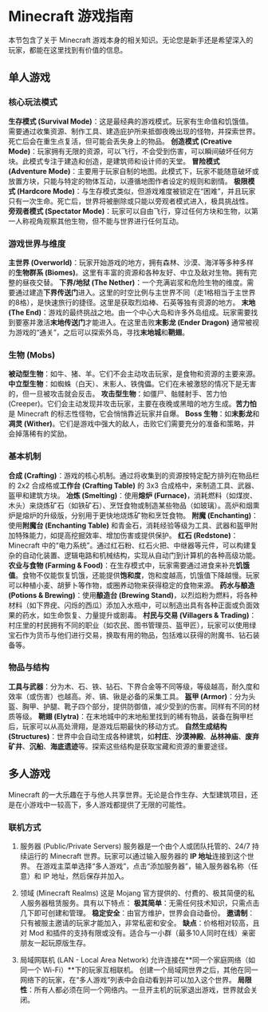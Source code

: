 # Minecraft 游戏指南

本节包含了关于 Minecraft 游戏本身的相关知识。无论您是新手还是希望深入的玩家，都能在这里找到有价值的信息。

## 单人游戏

### 核心玩法模式

**生存模式 (Survival Mode)**：这是最经典的游戏模式。玩家有生命值和饥饿值。需要通过收集资源、制作工具、建造庇护所来抵御夜晚出现的怪物，并探索世界。死亡后会在重生点复活，但可能会丢失身上的物品。
**创造模式 (Creative Mode)**：玩家拥有无限的资源，可以飞行，不会受到伤害，可以瞬间破坏任何方块。此模式专注于建造和创造，是建筑师和设计师的天堂。
**冒险模式 (Adventure Mode)**：主要用于玩家自制的地图。此模式下，玩家不能随意破坏或放置方块，只能与特定的物体互动，以遵循地图作者设定的规则和剧情。
**极限模式 (Hardcore Mode)**：与生存模式类似，但游戏难度被锁定在“困难”，并且玩家只有一次生命。死亡后，世界将被删除或只能以旁观者模式进入，极具挑战性。
**旁观者模式 (Spectator Mode)**：玩家可以自由飞行，穿过任何方块和生物，以第一人称视角观察其他生物，但不能与世界进行任何互动。

### 游戏世界与维度

**主世界 (Overworld)**：玩家开始游戏的地方，拥有森林、沙漠、海洋等多种多样的**生物群系 (Biomes)**。这里有丰富的资源和各种友好、中立及敌对生物。拥有完整的昼夜交替。
**下界/地狱 (The Nether)**：一个充满岩浆和危险生物的维度。需要通过建造**下界传送门**进入。这里的时空比例与主世界不同（走1格相当于主世界的8格），是快速旅行的捷径。这里是获取烈焰棒、石英等独有资源的地方。
**末地 (The End)**：游戏的最终挑战之地。由一个中心大岛和许多外岛组成。玩家需要找到要塞并激活**末地传送门**才能进入。在这里击败**末影龙 (Ender Dragon)** 通常被视为游戏的“通关”，之后可以探索外岛，寻找**末地城**和**鞘翅**。

### 生物 (Mobs)

**被动型生物**：如牛、猪、羊。它们不会主动攻击玩家，是食物和资源的主要来源。
**中立型生物**：如蜘蛛（白天）、末影人、铁傀儡。它们在未被激怒的情况下是无害的，但一旦被攻击就会反击。
**攻击型生物**：如僵尸、骷髅射手、苦力怕 (Creeper)。它们会主动发现并攻击玩家，主要在夜晚或黑暗的地方生成。**苦力怕**是 Minecraft 的标志性怪物，它会悄悄靠近玩家并自爆。
**Boss 生物**：如**末影龙**和**凋灵 (Wither)**。它们是游戏中强大的敌人，击败它们需要充分的准备和策略，并会掉落稀有的奖励。

### 基本机制

**合成 (Crafting)**：游戏的核心机制。通过将收集到的资源按特定配方排列在物品栏的 2x2 合成格或**工作台 (Crafting Table)** 的 3x3 合成格中，来制造工具、武器、盔甲和建筑方块。
**冶炼 (Smelting)**：使用**熔炉 (Furnace)**，消耗燃料（如煤炭、木头）来烧炼矿石（如铁矿石）、烹饪食物或制造某些物品（如玻璃）。高炉和烟熏炉是熔炉的升级版，分别用于更快地烧炼矿物和烹饪食物。
**附魔 (Enchanting)**：使用**附魔台 (Enchanting Table)** 和青金石，消耗经验等级为工具、武器和盔甲附加特殊能力，如提高挖掘效率、增加伤害或提供保护。
**红石 (Redstone)**：Minecraft 中的“电力系统”。通过红石粉、红石火把、中继器等元件，可以构建复杂的自动化装置、逻辑电路和机械结构，实现从自动门到计算机的各种高级功能。
**农业与食物 (Farming & Food)**：在生存模式中，玩家需要通过进食来补充**饥饿值**。食物不仅能恢复饥饿，还能提供**饱和度**，饱和度越高，饥饿值下降越慢。玩家可以种植小麦、胡萝卜等作物，或圈养动物来获得稳定的食物来源。
**药水与酿造 (Potions & Brewing)**：使用**酿造台 (Brewing Stand)**，以烈焰粉为燃料，将各种材料（如下界疣、闪烁的西瓜）添加入水瓶中，可以制造出具有各种正面或负面效果的药水，如生命恢复、力量提升或剧毒。
**村民与交易 (Villagers & Trading)**：村庄里的村民拥有不同的职业（如农民、图书管理员、盔甲匠），玩家可以使用绿宝石作为货币与他们进行交易，换取有用的物品，包括难以获得的附魔书、钻石装备等。

### 物品与结构

**工具与武器**：分为木、石、铁、钻石、下界合金等不同等级，等级越高，耐久度和效率（或伤害）也越高。斧、镐、锹是必备的采集工具。
**盔甲 (Armor)**：分为头盔、胸甲、护腿、靴子四个部分，提供防御值，减少受到的伤害。同样有不同的材质等级。
**鞘翅 (Elytra)**：在末地城中的末地船里找到的稀有物品，装备在胸甲栏后，玩家可以从高处滑翔，是游戏后期最快的移动方式。
**自然生成结构 (Structures)**：世界中会自动生成各种建筑，如**村庄**、**沙漠神殿**、**丛林神庙**、**废弃矿井**、**沉船**、**海底遗迹**等。探索这些结构是获取宝藏和资源的重要途径。

## 多人游戏

Minecraft 的一大乐趣在于与他人共享世界。无论是合作生存、大型建筑项目，还是在小游戏中一较高下，多人游戏都提供了无限的可能性。

### 联机方式

1. 服务器 (Public/Private Servers)
服务器是一个由个人或团队托管的、24/7 持续运行的 Minecraft 世界。玩家可以通过输入服务器的 **IP 地址**连接到这个世界。
在游戏主菜单选择“多人游戏”，点击“添加服务器”，输入服务器名称（任意）和 IP 地址，然后保存并加入。

2. 领域 (Minecraft Realms)
这是 Mojang 官方提供的、付费的、极其简便的私人服务器租赁服务。具有以下特点：
**极其简单**：无需任何技术知识，只需点击几下即可创建和管理。
**稳定安全**：由官方维护，世界会自动备份。
**邀请制**：只有被服主邀请的玩家才能加入，非常私密和安全。
**缺点**：价格相对较高，且对 Mod 和插件的支持有限或没有。适合与一小群（最多10人同时在线）亲密朋友一起玩原版生存。

3. 局域网联机 (LAN - Local Area Network)
允许连接在**同一个家庭网络（如同一个 Wi-Fi）**下的玩家互相联机。
创建一个局域网世界之后，其他在同一网络下的玩家，在“多人游戏”列表中会自动看到并可以加入这个世界。
**局限性**：所有人都必须在同一个网络内。一旦开主机的玩家退出游戏，世界就会关闭。

